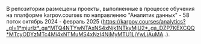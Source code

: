 В репозитории размещены проекты, выполненные в процессе обучения на платформe karpov.courses по направлению "Аналитик данных"  - 58 поток октябрь 2024 - февраль 2025 (https://karpov.courses/analytics?_gl=1*mjurlz*_ga*MTQ4NTYwNTAxNS4xNjk1NTkyMjU2*_ga_DZP7KEXCQQ*MTcyODYzMTc4Mi4xNTMuMS4xNzI4NjMyMTU1LjYwLjAuMA..).

